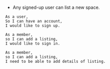 
* Any signed-up user can list a new space.
```
As a user,
So I can have an account,
I would like to sign up.

As a member,
so I can add a listing,
I would like to sign in.

As a member,
so I can add a listing,
I need to be able to add details of listing.
```
